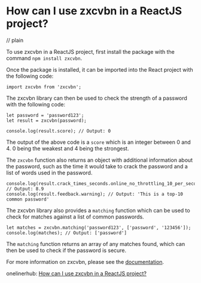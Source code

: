 # How can I use zxcvbn in a ReactJS project?
// plain

To use zxcvbn in a ReactJS project, first install the package with the command `npm install zxcvbn`.

Once the package is installed, it can be imported into the React project with the following code:

```
import zxcvbn from 'zxcvbn';
```

The zxcvbn library can then be used to check the strength of a password with the following code:

```
let password = 'password123';
let result = zxcvbn(password);

console.log(result.score); // Output: 0
```

The output of the above code is a `score` which is an integer between 0 and 4. 0 being the weakest and 4 being the strongest.

The `zxcvbn` function also returns an object with additional information about the password, such as the time it would take to crack the password and a list of words used in the password.

```
console.log(result.crack_times_seconds.online_no_throttling_10_per_second); // Output: 8.9
console.log(result.feedback.warning); // Output: 'This is a top-10 common password'
```

The zxcvbn library also provides a `matching` function which can be used to check for matches against a list of common passwords.

```
let matches = zxcvbn.matching('password123', ['password', '123456']);
console.log(matches); // Output: ['password']
```

The `matching` function returns an array of any matches found, which can then be used to check if the password is secure.

For more information on zxcvbn, please see the [documentation](https://github.com/dropbox/zxcvbn).

onelinerhub: [How can I use zxcvbn in a ReactJS project?](https://onelinerhub.com/reactjs/how-can-i-use-zxcvbn-in-a-reactjs-project)